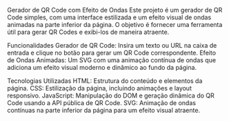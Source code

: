Gerador de QR Code com Efeito de Ondas
Este projeto é um gerador de QR Code simples, com uma interface estilizada e um efeito visual de ondas animadas na parte inferior da página. O objetivo é fornecer uma ferramenta útil para gerar QR Codes e exibi-los de maneira atraente.

Funcionalidades
Gerador de QR Code: Insira um texto ou URL na caixa de entrada e clique no botão para gerar um QR Code correspondente.
Efeito de Ondas Animadas: Um SVG com uma animação contínua de ondas que adiciona um efeito visual moderno e dinâmico ao fundo da página.

Tecnologias Utilizadas
HTML: Estrutura do conteúdo e elementos da página.
CSS: Estilização da página, incluindo animações e layout responsivo.
JavaScript: Manipulação do DOM e geração dinâmica do QR Code usando a API pública de QR Code.
SVG: Animação de ondas contínuas na parte inferior da página para um efeito visual atraente.


